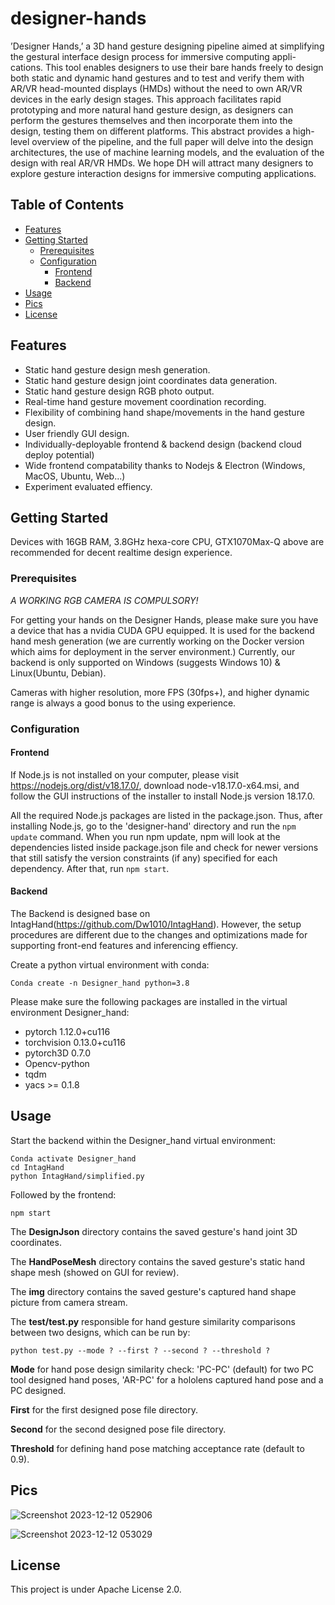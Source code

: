 # designer-hands

 ’Designer Hands,’ a 3D hand gesture designing pipeline aimed at
simplifying the gestural interface design process for immersive computing appli-
cations. This tool enables designers to use their bare hands freely to design both
static and dynamic hand gestures and to test and verify them with AR/VR
head-mounted displays (HMDs) without the need to own AR/VR devices in
the early design stages. This approach facilitates rapid prototyping and more
natural hand gesture design, as designers can perform the gestures themselves
and then incorporate them into the design, testing them on different platforms.
This abstract provides a high-level overview of the pipeline, and the full paper
will delve into the design architectures, the use of machine learning models, and
the evaluation of the design with real AR/VR HMDs. We hope DH will attract
many designers to explore gesture interaction designs for immersive computing
applications.

## Table of Contents

- [Features](#features)
- [Getting Started](#getting-started)
  - [Prerequisites](#prerequisites)
  - [Configuration](#configuration)
    - [Frontend](#frontend)
    - [Backend](#backend)
- [Usage](#usage)
- [Pics](#pics)
- [License](#license)

## Features

- Static hand gesture design mesh generation.
- Static hand gesture design joint coordinates data generation.
- Static hand gesture design RGB photo output.
- Real-time hand gesture movement coordination recording.
- Flexibility of combining hand shape/movements in the hand gesture design.
- User friendly GUI design.
- Individually-deployable frontend & backend design (backend cloud deploy potential)
- Wide frontend compatability thanks to Nodejs & Electron (Windows, MacOS, Ubuntu, Web...)
- Experiment evaluated effiency.

## Getting Started
Devices with 16GB RAM, 3.8GHz hexa-core CPU, GTX1070Max-Q above are recommended for decent realtime design experience.

### Prerequisites
*A WORKING RGB CAMERA IS COMPULSORY!*

For getting your hands on the Designer Hands, please make sure you have a device that has a nvidia CUDA GPU equipped. It is used for the backend hand mesh generation (we are currently working on the Docker version which aims for deployment in the server environment.) Currently, our backend is only supported on Windows (suggests Windows 10) & Linux(Ubuntu, Debian). 

Cameras with higher resolution, more FPS (30fps+), and higher dynamic range is always a good bonus to the using experience.

### Configuration

#### Frontend

If Node.js is not installed on your computer, please visit https://nodejs.org/dist/v18.17.0/, download node-v18.17.0-x64.msi, and follow the GUI instructions of the installer to install Node.js version 18.17.0.

All the required Node.js packages are listed in the package.json. Thus, after installing Node.js, go to the 'designer-hand' directory and run the `npm update` command. When you run npm update, npm will look at the dependencies listed inside package.json file and check for newer versions that still satisfy the version constraints (if any) specified for each dependency. After that, run ```npm start```.

#### Backend
The Backend is designed base on IntagHand(https://github.com/Dw1010/IntagHand). However, the setup procedures are different due to the changes and optimizations made for supporting front-end features and inferencing effiency.

Create a python virtual environment with conda:
```
Conda create -n Designer_hand python=3.8
```

Please make sure the following packages are installed in the virtual environment Designer_hand:
- pytorch 1.12.0+cu116
- torchvision 0.13.0+cu116
- pytorch3D 0.7.0
- Opencv-python
- tqdm
- yacs >= 0.1.8

## Usage
Start the backend within the Designer_hand virtual environment:
```
Conda activate Designer_hand
cd IntagHand
python IntagHand/simplified.py
```
Followed by the frontend:
```
npm start
```
The **DesignJson** directory contains the saved gesture's hand joint 3D coordinates.

The **HandPoseMesh** directory contains the saved gesture's static hand shape mesh (showed on GUI for review).

The **img** directory contains the saved gesture's captured hand shape picture from camera stream.



The **test/test.py** responsible for hand gesture similarity comparisons between two designs, which can be run by:
 ```
python test.py --mode ? --first ? --second ? --threshold ?
```
**Mode** for hand pose design similarity check: 'PC-PC' (default) for two PC tool designed hand poses, 'AR-PC' for a hololens captured hand pose and a PC designed.

**First** for the first designed pose file directory.

**Second** for the second designed pose file directory.

**Threshold** for defining hand pose matching acceptance rate (default to 0.9).

## Pics
![Screenshot 2023-12-12 052906](https://github.com/immersive-envs/designer-hands/assets/22673200/5efcdc99-7ab7-44b5-bf47-4dda6973601b)

![Screenshot 2023-12-12 053029](https://github.com/immersive-envs/designer-hands/assets/22673200/be3eca35-1629-4847-9ac2-e88e21f7549f)

## License
This project is under Apache License 2.0.
